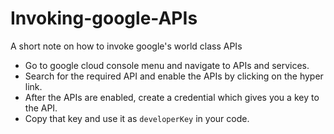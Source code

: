 # Invoking-google-APIs
A short note on how to invoke google's world class APIs
- Go to google cloud console menu and navigate to APIs and services.
- Search for the required API and enable the APIs by clicking on the hyper link.
- After the APIs are enabled, create a credential which gives you a key to the API.
- Copy that key and use it as `developerKey` in your code.

